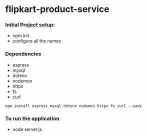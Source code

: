 # flipkart-product-service

### Initial Project setup:
- npm init
- configure all the names

### Dependencies
- express
- mysql
- dotenv
- nodemon
- https
- fs
- curl

`npm install express mysql dotenv nodemon https fs curl --save`

### To run the application
- node server.js